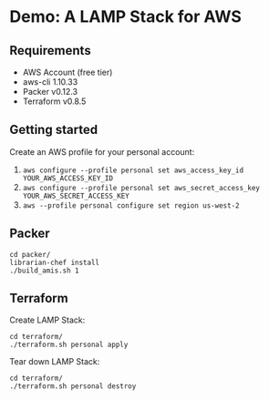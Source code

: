# Demo: A LAMP Stack for AWS

## Requirements

* AWS Account (free tier)
* aws-cli 1.10.33
* Packer v0.12.3
* Terraform v0.8.5

## Getting started

Create an AWS profile for your personal account:

1. `aws configure --profile personal set aws_access_key_id YOUR_AWS_ACCESS_KEY_ID`
2. `aws configure --profile personal set aws_secret_access_key YOUR_AWS_SECRET_ACCESS_KEY`
3. `aws --profile personal configure set region us-west-2`

## Packer

```
cd packer/
librarian-chef install
./build_amis.sh 1
```

## Terraform

Create LAMP Stack:

```
cd terraform/
./terraform.sh personal apply
```

Tear down LAMP Stack:

```
cd terraform/
./terraform.sh personal destroy
```
